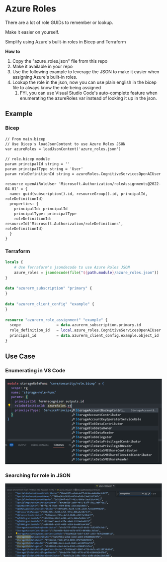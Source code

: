 # Azure Roles

There are a lot of role GUIDs to remember or lookup. 

Make it easier on yourself.

Simplify using Azure's built-in roles in Bicep and Terraform

**How to**

1. Copy the "azure_roles.json" file from this repo
2. Make it available in your repo
3. Use the following example to leverage the JSON to make it easier when assigning Azure's built-in roles.
4. Lookup the role in the json, now you can use plain english in the bicep file to always know the role being assigned 
   1. FYI, you can use Visual Studio Code's auto-complete feature when enumerating the azureRoles var instead of looking it up in the json.


## Example

### Bicep

```bicep
// From main.bicep
// Use Bicep's loadJsonContent to use Azure Roles JSON
var azureRoles = loadJsonContent('azure_roles.json')

// role.bicep module
param principalId string = ''
param principalType string = 'User'
param roleDefinitionId string = azureRoles.CognitiveServicesOpenAIUser

resource openAiRoleUser 'Microsoft.Authorization/roleAssignments@2022-04-01' = {
  name: guid(subscription().id, resourceGroup().id, principalId, roleDefinitionId)
  properties: {
    principalId: principalId
    principalType: principalType
    roleDefinitionId: resourceId('Microsoft.Authorization/roleDefinitions', roleDefinitionId)
  }
}
```

### Terraform

```terraform
locals {
    # Use Terraform's jsondecode to use Azure Roles JSON
    azure_roles = jsondecode(file("${path.module}/azure_roles.json"))
}

data "azurerm_subscription" "primary" {
}

data "azurerm_client_config" "example" {
}
    
resource "azurerm_role_assignment" "example" {
  scope                = data.azurerm_subscription.primary.id
  role_definition_id   = local.azure_roles.CognitiveServicesOpenAIUser
  principal_id         = data.azurerm_client_config.example.object_id
}
```

## Use Case

### Enumerating in VS Code

![Enumerating in VS Code](enumerating-vs_code.png)

### Searching for role in JSON

![Searching for role in JSON](searching-for-role-in-json.png)

